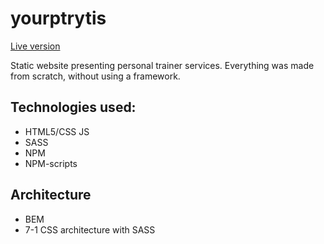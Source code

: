 # yourptrytis
[Live version](https://yourptrytis.com/)

Static website presenting personal trainer services. Everything was made from scratch, without using a framework.

## Technologies used:
* HTML5/CSS JS
* SASS
* NPM
* NPM-scripts 

## Architecture
* BEM
* 7-1 CSS architecture with SASS
